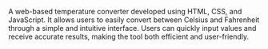 A web-based temperature converter developed using HTML, CSS, and JavaScript. It allows users to easily convert between Celsius and Fahrenheit through a simple and intuitive interface. Users can quickly input values and receive accurate results, making the tool both efficient and user-friendly.
